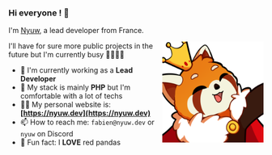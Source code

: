 ### Hi everyone ! 👋

I'm <a href="https://nyuw.dev" target="_blank">Nyuw</a>, a lead developer from France.

<img align="right" title="Nyuw King Picture" alt="Nyuw King Picture" src="https://raw.githubusercontent.com/Nyuwb/Nyuwb/main/nyuwKING.png" width="200px" height="200px" />

I'll have for sure more public projects in the future but I'm currently busy 👧🏽👶🏽

- 🔭 I'm currently working as a **Lead Developer**
- 🌱 My stack is mainly **PHP** but I'm comfortable with a lot of techs
- 👨‍💻 My personal website is: **[https://nyuw.dev](https://nyuw.dev)**
- 📫 How to reach me: `fabien@nyuw.dev` or `nyuw` on Discord
- 🐼 Fun fact: I **LOVE** red pandas 
